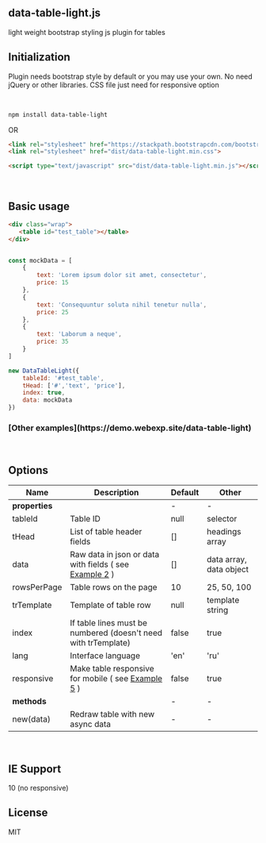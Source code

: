 ## data-table-light.js

light weight bootstrap styling js plugin for tables


## Initialization

Plugin needs bootstrap style by default or you may use your own. No need jQuery or other libraries. CSS file just need for responsive option


</br>

```html
npm install data-table-light
```

OR

```html
<link rel="stylesheet" href="https://stackpath.bootstrapcdn.com/bootstrap/4.3.1/css/bootstrap.min.css">
<link rel="stylesheet" href="dist/data-table-light.min.css">

<script type="text/javascript" src="dist/data-table-light.min.js"></script>
```
</br>


## Basic usage

```html
<div class="wrap">
   <table id="test_table"></table>
</div>
```

```js

const mockData = [
	{
		text: 'Lorem ipsum dolor sit amet, consectetur',
		price: 15
	},
	{
		text: 'Consequuntur soluta nihil tenetur nulla',
		price: 25
	},
	{
		text: 'Laborum a neque',
		price: 35
	}
]

new DataTableLight({
	tableId: '#test_table',
	tHead: ['#','text', 'price'],
	index: true,
    data: mockData
})

```
<h3>
	[Other examples](https://demo.webexp.site/data-table-light)
</h3>
</br>


## Options


| Name              | Description                                                                                                                                 | Default             | Other
| ----------------- | ------------------------------------------------------------------------------------------------------------------------------------------- | ------------------- | -----------------
| <b>properties</b> |                                                                                                                                             |  -                  |  -
| tableId           | Table ID                                                                                                                                    | null                | selector 
| tHead             | List of table header fields                                                                                                                 | []                  | headings array
| data              | Raw data in json or data with fields ( see <a href="https://demo.webexp.site/data-table-light#example-2" target="_blank">Example 2</a> ) | []                  | data array, data object
| rowsPerPage       | Table rows on the page                                                                                                                      | 10                  | 25, 50, 100
| trTemplate        | Template of table row                                                                                                                       | null                | template string
| index             | If table lines must be numbered (doesn't need with trTemplate)                                                                              | false               | true
| lang              | Interface language                                                                                                                          | 'en'                | 'ru'             
| responsive        | Make table responsive for mobile ( see <a href="https://demo.webexp.site/data-table-light#example-5" target="_blank">Example 5</a> )        | false               | true             
| <b>methods</b>    |                                                                                                                                             |  -                  |  -
| new(data)         | Redraw table with new async data                                                                                                            |  -                  |  -  
</br>


## IE Support
10 (no responsive)
</br>


## License

MIT         